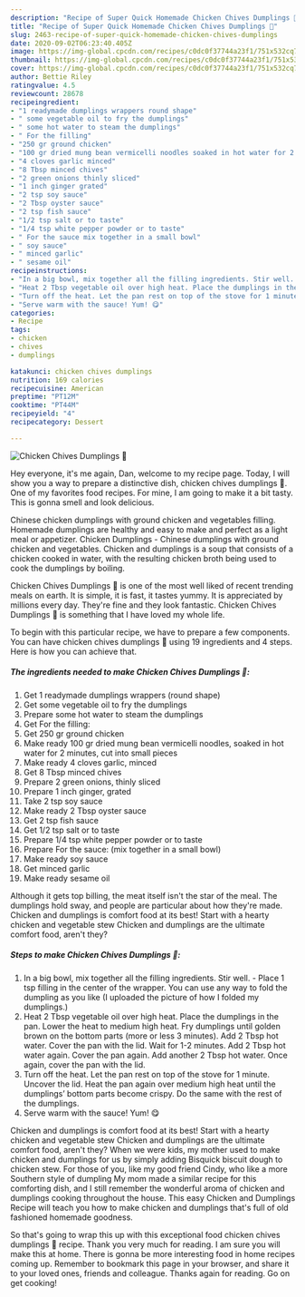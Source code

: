 ```yaml
---
description: "Recipe of Super Quick Homemade Chicken Chives Dumplings 🥟"
title: "Recipe of Super Quick Homemade Chicken Chives Dumplings 🥟"
slug: 2463-recipe-of-super-quick-homemade-chicken-chives-dumplings
date: 2020-09-02T06:23:40.405Z
image: https://img-global.cpcdn.com/recipes/c0dc0f37744a23f1/751x532cq70/chicken-chives-dumplings-🥟-recipe-main-photo.jpg
thumbnail: https://img-global.cpcdn.com/recipes/c0dc0f37744a23f1/751x532cq70/chicken-chives-dumplings-🥟-recipe-main-photo.jpg
cover: https://img-global.cpcdn.com/recipes/c0dc0f37744a23f1/751x532cq70/chicken-chives-dumplings-🥟-recipe-main-photo.jpg
author: Bettie Riley
ratingvalue: 4.5
reviewcount: 28678
recipeingredient:
- "1 readymade dumplings wrappers round shape"
- " some vegetable oil to fry the dumplings"
- " some hot water to steam the dumplings"
- " For the filling"
- "250 gr ground chicken"
- "100 gr dried mung bean vermicelli noodles soaked in hot water for 2 minutes cut into small pieces"
- "4 cloves garlic minced"
- "8 Tbsp minced chives"
- "2 green onions thinly sliced"
- "1 inch ginger grated"
- "2 tsp soy sauce"
- "2 Tbsp oyster sauce"
- "2 tsp fish sauce"
- "1/2 tsp salt or to taste"
- "1/4 tsp white pepper powder or to taste"
- " For the sauce mix together in a small bowl"
- " soy sauce"
- " minced garlic"
- " sesame oil"
recipeinstructions:
- "In a big bowl, mix together all the filling ingredients. Stir well. Place 1 tsp filling in the center of the wrapper. You can use any way to fold the dumpling as you like (I uploaded the picture of how I folded my dumplings.)"
- "Heat 2 Tbsp vegetable oil over high heat. Place the dumplings in the pan. Lower the heat to medium high heat. Fry dumplings until golden brown on the bottom parts (more or less 3 minutes). Add 2 Tbsp hot water. Cover the pan with the lid. Wait for 1-2 minutes. Add 2 Tbsp hot water again. Cover the pan again. Add another 2 Tbsp hot water. Once again, cover the pan with the lid."
- "Turn off the heat. Let the pan rest on top of the stove for 1 minute. Uncover the lid. Heat the pan again over medium high heat until the dumplings’ bottom parts become crispy. Do the same with the rest of the dumplings."
- "Serve warm with the sauce! Yum! 😋"
categories:
- Recipe
tags:
- chicken
- chives
- dumplings

katakunci: chicken chives dumplings 
nutrition: 169 calories
recipecuisine: American
preptime: "PT12M"
cooktime: "PT44M"
recipeyield: "4"
recipecategory: Dessert

---
```



![Chicken Chives Dumplings 🥟](https://img-global.cpcdn.com/recipes/c0dc0f37744a23f1/751x532cq70/chicken-chives-dumplings-🥟-recipe-main-photo.jpg)

Hey everyone, it's me again, Dan, welcome to my recipe page. Today, I will show you a way to prepare a distinctive dish, chicken chives dumplings 🥟. One of my favorites food recipes. For mine, I am going to make it a bit tasty. This is gonna smell and look delicious.

Chinese chicken dumplings with ground chicken and vegetables filling. Homemade dumplings are healthy and easy to make and perfect as a light meal or appetizer. Chicken Dumplings - Chinese dumplings with ground chicken and vegetables. Chicken and dumplings is a soup that consists of a chicken cooked in water, with the resulting chicken broth being used to cook the dumplings by boiling.

Chicken Chives Dumplings 🥟 is one of the most well liked of recent trending meals on earth. It is simple, it is fast, it tastes yummy. It is appreciated by millions every day. They're fine and they look fantastic. Chicken Chives Dumplings 🥟 is something that I have loved my whole life.


To begin with this particular recipe, we have to prepare a few components. You can have chicken chives dumplings 🥟 using 19 ingredients and 4 steps. Here is how you can achieve that.

<!--inarticleads1-->

##### The ingredients needed to make Chicken Chives Dumplings 🥟:

1. Get 1 readymade dumplings wrappers (round shape)
1. Get  some vegetable oil to fry the dumplings
1. Prepare  some hot water to steam the dumplings
1. Get  For the filling:
1. Get 250 gr ground chicken
1. Make ready 100 gr dried mung bean vermicelli noodles, soaked in hot water for 2 minutes, cut into small pieces
1. Make ready 4 cloves garlic, minced
1. Get 8 Tbsp minced chives
1. Prepare 2 green onions, thinly sliced
1. Prepare 1 inch ginger, grated
1. Take 2 tsp soy sauce
1. Make ready 2 Tbsp oyster sauce
1. Get 2 tsp fish sauce
1. Get 1/2 tsp salt or to taste
1. Prepare 1/4 tsp white pepper powder or to taste
1. Prepare  For the sauce: (mix together in a small bowl)
1. Make ready  soy sauce
1. Get  minced garlic
1. Make ready  sesame oil


Although it gets top billing, the meat itself isn&#39;t the star of the meal. The dumplings hold sway, and people are particular about how they&#39;re made. Chicken and dumplings is comfort food at its best! Start with a hearty chicken and vegetable stew Chicken and dumplings are the ultimate comfort food, aren&#39;t they? 

<!--inarticleads2-->

##### Steps to make Chicken Chives Dumplings 🥟:

1. In a big bowl, mix together all the filling ingredients. Stir well. - Place 1 tsp filling in the center of the wrapper. You can use any way to fold the dumpling as you like (I uploaded the picture of how I folded my dumplings.)
1. Heat 2 Tbsp vegetable oil over high heat. Place the dumplings in the pan. Lower the heat to medium high heat. Fry dumplings until golden brown on the bottom parts (more or less 3 minutes). Add 2 Tbsp hot water. Cover the pan with the lid. Wait for 1-2 minutes. Add 2 Tbsp hot water again. Cover the pan again. Add another 2 Tbsp hot water. Once again, cover the pan with the lid.
1. Turn off the heat. Let the pan rest on top of the stove for 1 minute. Uncover the lid. Heat the pan again over medium high heat until the dumplings’ bottom parts become crispy. Do the same with the rest of the dumplings.
1. Serve warm with the sauce! Yum! 😋


Chicken and dumplings is comfort food at its best! Start with a hearty chicken and vegetable stew Chicken and dumplings are the ultimate comfort food, aren&#39;t they? When we were kids, my mother used to make chicken and dumplings for us by simply adding Bisquick biscuit dough to chicken stew. For those of you, like my good friend Cindy, who like a more Southern style of dumpling My mom made a similar recipe for this comforting dish, and I still remember the wonderful aroma of chicken and dumplings cooking throughout the house. This easy Chicken and Dumplings Recipe will teach you how to make chicken and dumplings that&#39;s full of old fashioned homemade goodness. 

So that's going to wrap this up with this exceptional food chicken chives dumplings 🥟 recipe. Thank you very much for reading. I am sure you will make this at home. There is gonna be more interesting food in home recipes coming up. Remember to bookmark this page in your browser, and share it to your loved ones, friends and colleague. Thanks again for reading. Go on get cooking!
